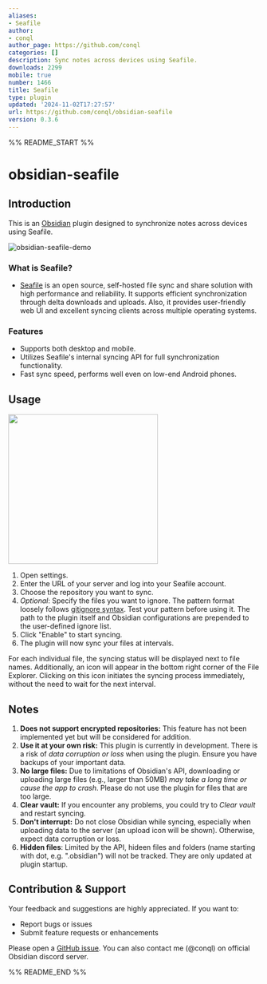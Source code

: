 ```yaml
---
aliases:
- Seafile
author:
- conql
author_page: https://github.com/conql
categories: []
description: Sync notes across devices using Seafile.
downloads: 2299
mobile: true
number: 1466
title: Seafile
type: plugin
updated: '2024-11-02T17:27:57'
url: https://github.com/conql/obsidian-seafile
version: 0.3.6
---
```


%% README_START %%

# obsidian-seafile

## Introduction

This is an [Obsidian](https://obsidian.md/) plugin designed to synchronize notes across devices using Seafile.

![obsidian-seafile-demo](https://github.com/conql/obsidian-seafile/assets/49243542/5b8ac9aa-4180-4ca4-9abe-0b94134fd0c1)

### What is Seafile?
- [Seafile](https://www.seafile.com/) is an open source, self-hosted file sync and share solution with high performance and reliability. It supports efficient synchronization through delta downloads and uploads. Also, it provides user-friendly web UI and excellent syncing clients across multiple operating systems.

### Features
- Supports both desktop and mobile.
- Utilizes Seafile's internal syncing API for full synchronization functionality.
- Fast sync speed, performs well even on low-end Android phones.

## Usage
<img src="https://github.com/conql/obsidian-seafile/assets/49243542/26399e88-d054-41cf-ae19-7bc82b178522" width="300">

1. Open settings.
2. Enter the URL of your server and log into your Seafile account.
3. Choose the repository you want to sync.
4. *Optional*: Specify the files you want to ignore. The pattern format loosely follows [gitignore syntax](https://git-scm.com/docs/gitignore). Test your pattern before using it. The path to the plugin itself and Obsidian configurations are prepended to the user-defined ignore list.
5. Click "Enable" to start syncing.
6. The plugin will now sync your files at intervals. 

For each individual file, the syncing status will be displayed next to file names. Additionally, an icon will appear in the bottom right corner of the File Explorer. Clicking on this icon initiates the syncing process immediately, without the need to wait for the next interval.

## Notes
1. **Does not support encrypted repositories:** This feature has not been implemented yet but will be considered for addition.
2. **Use it at your own risk:** This plugin is currently in development. There is a risk of *data corruption or loss* when using the plugin. Ensure you have backups of your important data.
3. **No large files:** Due to limitations of Obsidian's API, downloading or uploading large files (e.g., larger than 50MB) *may take a long time or cause the app to crash*. Please do not use the plugin for files that are too large.
4. **Clear vault:** If you encounter any problems, you could try to *Clear vault* and restart syncing.
5. **Don't interrupt:** Do not close Obsidian while syncing, especially when uploading data to the server (an upload icon will be shown). Otherwise, expect data corruption or loss.
6. **Hidden files**: Limited by the API, hideen files and folders (name starting with dot, e.g. ".obsidian") will not be tracked. They are only updated at plugin startup.
## Contribution & Support

Your feedback and suggestions are highly appreciated. If you want to:
- Report bugs or issues
- Submit feature requests or enhancements

Please open a [GitHub issue](https://github.com/conql/obsidian-seafile/issues). You can also contact me (@conql) on official Obsidian discord server.


%% README_END %%